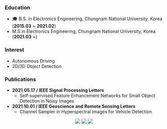 ### Education
* 🎓 B.S. in Electronics Engineering, Chungnam National University, Korea (**2015.03** **~** **2021.02**)
* M.S in Electronics Engineering, Chungnam National University, Korea (**2021.03** **~**) 

### Interest
* Autonomous Driving
* 2D/3D Object Detection  

### Publications
* **2021.05.17 / IEEE Signal Processing Letters**
	* Self-supervised Feature Enhancement Networks for Small Object Detection in Noisy Images
* **2021.10.01 / IEEE Geoscience and Remote Sensing Letters**
	* Channel Sampler in Hyperspectral Images for Vehicle Detection
	

<!--[![Anurag's github stats](https://github-readme-stats.vercel.app/api?username=2gunsu)](https://github.com/anuraghazra/github-readme-stats)-->

<div align=center>
<a href="https://velog.io/@2gunsu/"><img src="http://img.shields.io/badge/-Blog-black?style=flat-square&logo=github&link=https://velog.io/@2gunsu/"/></a>
<a href="https://www.linkedin.com/in/geonsoo-lee-a97045203/"><img src="https://img.shields.io/badge/-LinkedIn-blue?style=flat-square&logo=Linkedin&logoColor=white&link=https://www.linkedin.com/in/geonsoo-lee-a97045203/"/></a>
<a href="mailto:201501760@o.cnu.ac.kr"><img src="https://img.shields.io/badge/201501760@o.cnu.ac.kr-d14836?style=flat-square&logo=Gmail&logoColor=white&link=mailto:201501760@o.cnu.ac.kr)/"></a>
</div>

<!--
**2gunsu/2gunsu** is a ✨ _special_ ✨ repository because its `README.md` (this file) appears on your GitHub profile.

Here are some ideas to get you started:

- 🔭 I’m currently working on ...
- 🌱 I’m currently learning ...
- 👯 I’m looking to collaborate on ...
- 🤔 I’m looking for help with ...
- 💬 Ask me about ...
- 📫 How to reach me: ...
- 😄 Pronouns: ...
- ⚡ Fun fact: ...
-->
